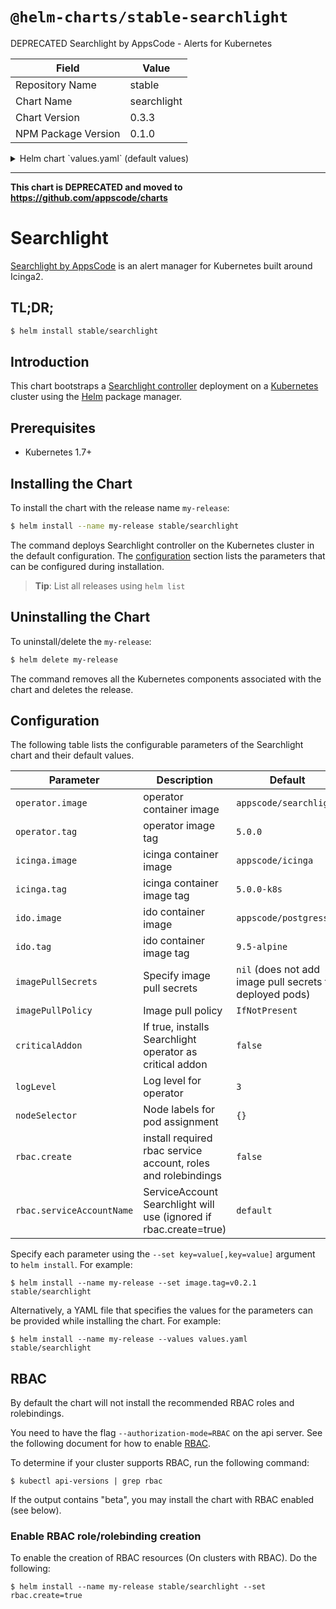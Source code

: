 # `@helm-charts/stable-searchlight`

DEPRECATED Searchlight by AppsCode - Alerts for Kubernetes

| Field               | Value       |
| ------------------- | ----------- |
| Repository Name     | stable      |
| Chart Name          | searchlight |
| Chart Version       | 0.3.3       |
| NPM Package Version | 0.1.0       |

<details>

<summary>Helm chart `values.yaml` (default values)</summary>

```yaml
# Default values for searchlight.
# This is a YAML-formatted file.
# Declare variables to be passed into your templates.

operator:
  image: appscode/searchlight
  tag: 5.0.0

ido:
  image: appscode/postgres
  tag: 9.5-alpine

icinga:
  image: appscode/icinga
  tag: 5.0.0-k8s

## Optionally specify an array of imagePullSecrets.
## Secrets must be manually created in the namespace.
## ref: https://kubernetes.io/docs/concepts/containers/images/#specifying-imagepullsecrets-on-a-pod
##
# imagePullSecrets:

#   - name: myRegistryKeySecretName
## Specify a imagePullPolicy
## ref: http://kubernetes.io/docs/user-guide/images/#pre-pulling-images
##
imagePullPolicy: IfNotPresent

## Node labels for pod assignment
## Ref: https://kubernetes.io/docs/user-guide/node-selection/
##
nodeSelector: {}

## Log level for proxy
logLevel: 3

## Icinga configaration
## https://github.com/appscode/searchlight/blob/master/docs/icinga2/deployment.md#create-deployment
icinga2web:
  password: changeit

notifier:
  hipchat:
    authToken: ''
  mailgun:
    domain: ''
    apiKey: ''
    publicAPIKey: ''
    from: ''
  smtp:
    host: ''
    port: ''
    insecureSkipVerify: ''
    username: ''
    password: ''
    from: ''
  twilio:
    accountSid: ''
    authToken: ''
    from: ''
  slack:
    authToken: ''
    channel: ''
  plivo:
    authId: ''
    authToken: ''
    from: ''

## Installs Searchlight operator as critical addon
## https://kubernetes.io/docs/tasks/administer-cluster/guaranteed-scheduling-critical-addon-pods/
criticalAddon: false

## Install Default RBAC roles and bindings
rbac:
  ## If true, create & use RBAC resources
  create: false
  ## Ignored if rbac.create is true
  serviceAccountName: default
```

</details>

---

**This chart is DEPRECATED and moved to https://github.com/appscode/charts**

# Searchlight

[Searchlight by AppsCode](https://github.com/appscode/searchlight) is an alert manager for Kubernetes built around Icinga2.

## TL;DR;

```bash
$ helm install stable/searchlight
```

## Introduction

This chart bootstraps a [Searchlight controller](https://github.com/appscode/searchlight) deployment on a [Kubernetes](http://kubernetes.io) cluster using the [Helm](https://helm.sh) package manager.

## Prerequisites

- Kubernetes 1.7+

## Installing the Chart

To install the chart with the release name `my-release`:

```bash
$ helm install --name my-release stable/searchlight
```

The command deploys Searchlight controller on the Kubernetes cluster in the default configuration. The [configuration](#configuration) section lists the parameters that can be configured during installation.

> **Tip**: List all releases using `helm list`

## Uninstalling the Chart

To uninstall/delete the `my-release`:

```bash
$ helm delete my-release
```

The command removes all the Kubernetes components associated with the chart and deletes the release.

## Configuration

The following table lists the configurable parameters of the Searchlight chart and their default values.

| Parameter                 | Description                                                       | Default                                                  |
| ------------------------- | ----------------------------------------------------------------- | -------------------------------------------------------- |
| `operator.image`          | operator container image                                          | `appscode/searchlight`                                   |
| `operator.tag`            | operator image tag                                                | `5.0.0`                                                  |
| `icinga.image`            | icinga container image                                            | `appscode/icinga`                                        |
| `icinga.tag`              | icinga container image tag                                        | `5.0.0-k8s`                                              |
| `ido.image`               | ido container image                                               | `appscode/postgress`                                     |
| `ido.tag`                 | ido container image tag                                           | `9.5-alpine`                                             |
| `imagePullSecrets`        | Specify image pull secrets                                        | `nil` (does not add image pull secrets to deployed pods) |
| `imagePullPolicy`         | Image pull policy                                                 | `IfNotPresent`                                           |
| `criticalAddon`           | If true, installs Searchlight operator as critical addon          | `false`                                                  |
| `logLevel`                | Log level for operator                                            | `3`                                                      |
| `nodeSelector`            | Node labels for pod assignment                                    | `{}`                                                     |
| `rbac.create`             | install required rbac service account, roles and rolebindings     | `false`                                                  |
| `rbac.serviceAccountName` | ServiceAccount Searchlight will use (ignored if rbac.create=true) | `default`                                                |

Specify each parameter using the `--set key=value[,key=value]` argument to `helm install`. For example:

```console
$ helm install --name my-release --set image.tag=v0.2.1 stable/searchlight
```

Alternatively, a YAML file that specifies the values for the parameters can be provided while
installing the chart. For example:

```console
$ helm install --name my-release --values values.yaml stable/searchlight
```

## RBAC

By default the chart will not install the recommended RBAC roles and rolebindings.

You need to have the flag `--authorization-mode=RBAC` on the api server. See the following document for how to enable [RBAC](https://kubernetes.io/docs/admin/authorization/rbac/).

To determine if your cluster supports RBAC, run the following command:

```console
$ kubectl api-versions | grep rbac
```

If the output contains "beta", you may install the chart with RBAC enabled (see below).

### Enable RBAC role/rolebinding creation

To enable the creation of RBAC resources (On clusters with RBAC). Do the following:

```console
$ helm install --name my-release stable/searchlight --set rbac.create=true
```
